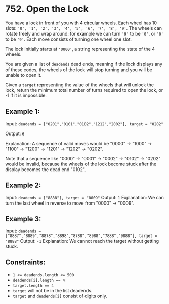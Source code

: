 # 752. Open the Lock

You have a lock in front of you with 4 circular wheels. Each wheel has 10 slots: `'0', '1', '2', '3', '4', '5', '6', '7', '8', '9'`. 
The wheels can rotate freely and wrap around: for example we can turn `'9'` to be `'0'`, or `'0'` to be `'9'`. Each move consists of turning one wheel one slot.

The lock initially starts at `'0000'`, a string representing the state of the 4 wheels.

You are given a list of `deadends` dead ends, meaning if the lock displays any of these codes, 
the wheels of the lock will stop turning and you will be unable to open it.

Given a `target` representing the value of the wheels that will unlock the lock, 
return the minimum total number of turns required to open the lock, or -1 if it is impossible.

## Example 1:

Input: `deadends = ["0201","0101","0102","1212","2002"], target = "0202"`

Output: `6`

Explanation: 
A sequence of valid moves would be "0000" -> "1000" -> "1100" -> "1200" -> "1201" -> "1202" -> "0202".

Note that a sequence like "0000" -> "0001" -> "0002" -> "0102" -> "0202" would be invalid,
because the wheels of the lock become stuck after the display becomes the dead end "0102".
## Example 2:

Input: `deadends = ["8888"], target = "0009"`
Output: `1`
Explanation: We can turn the last wheel in reverse to move from "0000" -> "0009".
## Example 3:

Input: `deadends = ["8887","8889","8878","8898","8788","8988","7888","9888"], target = "8888"`
Output: `-1`
Explanation: We cannot reach the target without getting stuck.

## Constraints:

- `1 <= deadends.length <= 500`
- `deadends[i].length == 4`
- `target.length == 4`
- `target` will not be in the list deadends.
- `target` and `deadends[i]` consist of digits only.
